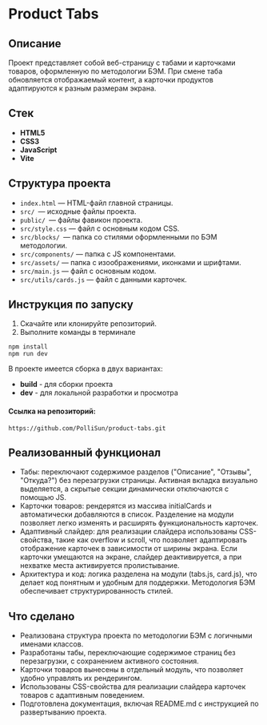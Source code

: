 # Product Tabs

## Описание 

Проект представляет собой веб-страницу с табами и карточками товаров, оформленную по методологии БЭМ. При смене таба обновляется отображаемый контент, а карточки продуктов адаптируются к разным размерам экрана.

## Стек

- **HTML5**
- **CSS3**
- **JavaScript**
- **Vite**

## Структура проекта

- `index.html` — HTML-файл главной страницы.
- `src/ `— исходные файлы проекта.
- `public/ `— файлы фавикон проекта.
- `src/style.css` —  файл с основным кодом CSS.
- `src/blocks/ `— папка со стилями оформленными по БЭМ методологии.
- `src/components/` — папка с JS компонентами.
- `src/assets/` — папка с изоображениями, иконками и шрифтами.
- `src/main.js` —  файл с основным кодом.
- `src/utils/cards.js` —  файл с данными карточек.

## Инструкция по запуску

1. Скачайте или клонируйте репозиторий.
2. Выполните команды в терминале

```
npm install
npm run dev
```

В проекте имеется сборка в двух вариантах:
- **build** - для сборки проекта
- **dev** - для локальной разработки и просмотра

#### Ссылка на репозиторий:
```https://github.com/PolliSun/product-tabs.git```

## Реализованный функционал

- Табы: переключают содержимое разделов ("Описание", "Отзывы", "Откуда?") без перезагрузки страницы. Активная вкладка визуально выделяется, а скрытые секции динамически отключаются с помощью JS.
- Карточки товаров: рендерятся из массива initialCards и автоматически добавляются в список. Разделение на модули позволяет легко изменять и расширять функциональность карточек.
- Адаптивный слайдер: для реализации слайдера использованы CSS-свойства, такие как overflow и scroll, что позволяет адаптировать отображение карточек в зависимости от ширины экрана. Если карточки умещаются на экране, слайдер деактивируется, а при нехватке места активируется пролистывание.
- Архитектура и код: логика разделена на модули (tabs.js, card.js), что делает код понятным и удобным для поддержки. Методология БЭМ обеспечивает структурированность стилей.

## Что сделано

- Реализована структура проекта по методологии БЭМ с логичными именами классов.
- Разработаны табы, переключающие содержимое страниц без перезагрузки, с сохранением активного состояния.
- Карточки товаров вынесены в отдельный модуль, что позволяет удобно управлять их рендерингом.
- Использованы CSS-свойства для реализации слайдера карточек товаров с адаптивным поведением.
- Подготовлена документация, включая README.md с инструкцией по развертыванию проекта.